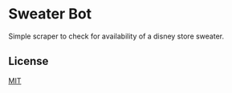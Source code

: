 # Sweater Bot

Simple scraper to check for availability of a disney store sweater.

## License

[MIT](https://choosealicense.com/licenses/mit/)
